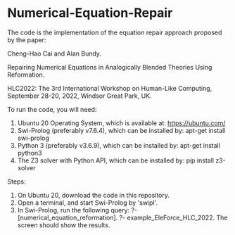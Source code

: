 # Numerical-Equation-Repair

The code is the implementation of the equation repair approach proposed by the paper:

Cheng-Hao Cai and Alan Bundy.

Repairing Numerical Equations in Analogically Blended Theories Using Reformation.

HLC2022: The 3rd International Workshop on Human-Like Computing, September 28-20, 2022, Windsor Great Park, UK.

To run the code, you will need:
1. Ubuntu 20 Operating System, which is available at: https://ubuntu.com/
2. Swi-Prolog (preferably v7.6.4), which can be installed by: apt-get install swi-prolog
3. Python 3 (preferably v3.6.9), which can be installed by: apt-get install python3
4. The Z3 solver with Python API, which can be installed by: pip install z3-solver

Steps:
1. On Ubuntu 20, download the code in this repository.
2. Open a terminal, and start Swi-Prolog by 'swipl'.
3. In Swi-Prolog, run the following query:
  ?- [numerical_equation_reformation].
  ?- example_EleForce_HLC_2022.
The screen should show the results.
